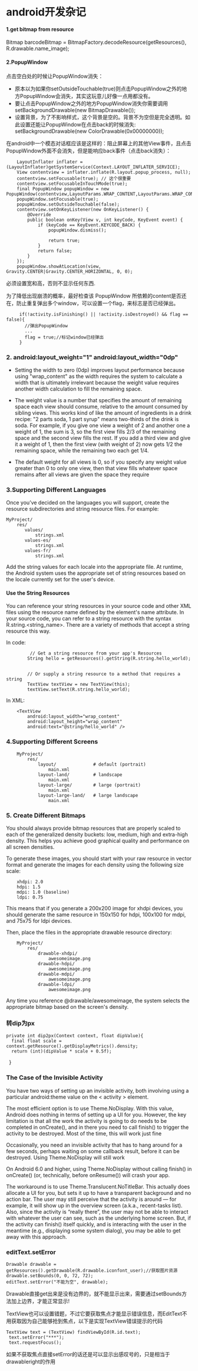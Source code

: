 # android开发杂记

#### 1.get bitmap from resource
Bitmap barcodeBitmap = BitmapFactory.decodeResource(getResources(), R.drawable.name_image);
#### 2.PopupWindow
点击空白处的时候让PopupWindow消失：
  - 原本以为如果你setOutsideTouchable(true)则点击PopupWindow之外的地方PopupWindow会消失，其实这玩意儿好像一点用都没有。
  - 要让点击PopupWindow之外的地方PopupWindow消失你需要调用setBackgroundDrawable(new BitmapDrawable());
  - 设置背景，为了不影响样式，这个背景是空的。背景不为空但是完全透明。如此设置还能让PopupWindow在点击back的时候消失:
        setBackgroundDrawable(new ColorDrawable(0x00000000));
        
在android中一个模态对话框应该是这样的：阻止屏幕上的其他View事件，且点击PopupWindow外面不会消失，但是能响应back事件（点击back消失）：

        LayoutInflater inflater = (LayoutInflater)getSystemService(Context.LAYOUT_INFLATER_SERVICE);
        View contentview = inflater.inflate(R.layout.popup_process, null);
        contentview.setFocusable(true); // 这个很重要
        contentview.setFocusableInTouchMode(true);
        final PopupWindow popupWindow = new PopupWindow(contentview,LayoutParams.WRAP_CONTENT,LayoutParams.WRAP_CONTENT);
        popupWindow.setFocusable(true);
        popupWindow.setOutsideTouchable(false);
        contentview.setOnKeyListener(new OnKeyListener() {
            @Override
            public boolean onKey(View v, int keyCode, KeyEvent event) {
                if (keyCode == KeyEvent.KEYCODE_BACK) {
                    popupWindow.dismiss();

                    return true;
                }
                return false;
            }
        });
        popupWindow.showAtLocation(view,  Gravity.CENTER|Gravity.CENTER_HORIZONTAL, 0, 0);
        
 必须设置宽和高，否则不显示任何东西.
 
 为了降低出现崩溃的概率，最好检查该 PopupWindow 所依赖的content是否还在，防止重复弹出多个window，可以设置一个flag，来标志是否已经弹出。
 
         if(!activity.isFinishing() || !activity.isDestroyed() && flag == false){
           //弹出PopupWindow
           ...
           flag = true;//标记window已经弹出
         }
         
### 2. android:layout_weight="1" android:layout_width="0dp"
- Setting the width to zero (0dp) improves layout performance because using "wrap_content" as
the width requires the system to calculate a width that is ultimately irrelevant because the weight 
value requires another width calculation to fill the remaining space.

- The weight value is a number that specifies the amount of remaining space each view should consume, 
relative to the amount consumed by sibling views. This works kind of like the amount of ingredients in a drink recipe: 
"2 parts soda, 1 part syrup" means two-thirds of the drink is soda. For example, if you give one view a weight of 2 
and another one a weight of 1, the sum is 3, so the first view fills 2/3 of the remaining space and the second view fills the rest. 
If you add a third view and give it a weight of 1, then the first view (with weight of 2) now gets 1/2 the remaining space, 
while the remaining two each get 1/4.
- The default weight for all views is 0, so if you specify any weight value greater than 0 to only one view,
then that view fills whatever space remains after all views are given the space they require

### 3.Supporting Different Languages
Once you’ve decided on the languages you will support, create the resource subdirectories and string resource files. For example:

    MyProject/
        res/
           values/
               strings.xml
           values-es/
               strings.xml
           values-fr/
               strings.xml
               
Add the string values for each locale into the appropriate file.
At runtime, the Android system uses the appropriate set of string resources based on the locale currently set for the user's device.

#### Use the String Resources
You can reference your string resources in your source code and other XML files using the resource name defined by the <string> element's name attribute.
In your source code, you can refer to a string resource with the syntax R.string.<string_name>. There are a variety of methods that accept a string resource this way.

In code:

             // Get a string resource from your app's Resources
            String hello = getResources().getString(R.string.hello_world);


            // Or supply a string resource to a method that requires a string
            TextView textView = new TextView(this);
            textView.setText(R.string.hello_world);

In XML: 

        <TextView
            android:layout_width="wrap_content"
            android:layout_height="wrap_content"
            android:text="@string/hello_world" />


### 4.Supporting Different Screens

        MyProject/
            res/
                layout/              # default (portrait)
                    main.xml
                layout-land/         # landscape
                    main.xml
                layout-large/        # large (portrait)
                    main.xml
                layout-large-land/   # large landscape
                    main.xml
                    
### 5. Create Different Bitmaps    
   You should always provide bitmap resources that are properly scaled to each of the generalized density buckets: low, medium, high and extra-high density. This helps you achieve good graphical quality and performance on all screen densities.

To generate these images, you should start with your raw resource in vector format and generate the images for each density using the following size scale:

        xhdpi: 2.0
        hdpi: 1.5
        mdpi: 1.0 (baseline)
        ldpi: 0.75
This means that if you generate a 200x200 image for xhdpi devices, you should generate the same resource in 150x150 for hdpi, 100x100 for mdpi, and 75x75 for ldpi devices.

Then, place the files in the appropriate drawable resource directory:

        MyProject/
            res/
                drawable-xhdpi/
                    awesomeimage.png
                drawable-hdpi/
                    awesomeimage.png
                drawable-mdpi/
                    awesomeimage.png
                drawable-ldpi/
                    awesomeimage.png
            
Any time you reference @drawable/awesomeimage, the system selects the appropriate bitmap based on the screen's density.

### 转dip为px

    private int dip2px(Context context, float dipValue){
      final float scale = context.getResource().getDisplayMetrics().density;
      return (int)(dipValue * scale + 0.5f);
    }
 
 
###  The Case of the Invisible Activity
 
You have two ways of setting up an invisible activity, both involving using a
particular android:theme value on the &lt; activity &gt; element.

The most efficient option is to use Theme.NoDisplay. With this value, Android does
nothing in terms of setting up a UI for you. However, the key limitation is that all
the work the activity is going to do needs to be completed in onCreate(), and in
there you need to call finish() to trigger the activity to be destroyed. Most of the
time, this will work just fine

Occasionally, you need an invisible activity that has to hang around for a few
seconds, perhaps waiting on some callback result, before it can be destroyed. Using
Theme.NoDisplay will still work

On Android 6.0 and higher, using Theme.NoDisplay without calling finish() in onCreate() (or,
technically, before onResume()) will crash your app.

The workaround is to use Theme.Translucent.NoTitleBar. This actually does
allocate a UI for you, but sets it up to have a transparent background and no action
bar. The user may still perceive that the activity is around — for example, it will
show up in the overview screen (a.k.a., recent-tasks list). Also, since the activity is
“really there”, the user may not be able to interact with whatever the user can see,
such as the underlying home screen. But, if the activity can finish() itself quickly,
and is interacting with the user in the meantime (e.g., displaying some system
dialog), you may be able to get away with this approach.
### editText.setError
    Drawable drawable = getResources().getDrawable(R.drawable.iconfont_user);//获取图片资源
    drawable.setBounds(0, 0, 72, 72);
    editText.setError("不能为空", drawable);

Drawable直接get出来是没有边界的，就不能显示出来，需要通过setBounds方法加上边界，才能正常显示!

TextView也可以设置错题，不过它要获取焦点才能显示错误信息，而EditText不用获取因为自己能够抢到焦点，以下是实现TextView错误提示的代码

    TextView text = (TextView) findViewById(R.id.text);
     text.setError("***");
     text.requestFocus();
     
如果不获取焦点直接setError的话还是可以显示出感叹号的，只是相当于drawableright的作用
